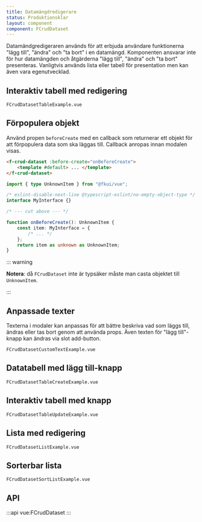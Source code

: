 ```yaml
---
title: Datamängdredigerare
status: Produktionsklar
layout: component
component: FCrudDataset
---
```


Datamändgredigeraren används för att erbjuda användare funktionerna "lägg till", "ändra" och "ta bort" i en datamängd.
Komponenten ansvarar inte för hur datamängden och åtgärderna "lägg till", "ändra" och "ta bort" presenteras.
Vanligtvis används lista eller tabell för presentation men kan även vara egenutvecklad.

## Interaktiv tabell med redigering

```import
FCrudDatasetTableExample.vue
```

## Förpopulera objekt

Använd propen `beforeCreate` med en callback som returnerar ett objekt för att förpopulera data som ska läggas till.
Callback anropas innan modalen visas.

```html static
<f-crud-dataset :before-create="onBeforeCreate">
    <template #default> ... </template>
</f-crud-dataset>
```

```ts
import { type UnknownItem } from "@fkui/vue";

/* eslint-disable-next-line @typescript-eslint/no-empty-object-type */
interface MyInterface {}

/* --- cut above --- */

function onBeforeCreate(): UnknownItem {
    const item: MyInterface = {
        /* ... */
    };
    return item as unknown as UnknownItem;
}
```

::: warning

**Notera**: då `FCrudDataset` inte är typsäker måste man casta objektet till `UnknownItem`.

:::

## Anpassade texter

Texterna i modaler kan anpassas för att bättre beskriva vad som läggs till, ändras eller tas bort genom att använda props. Även texten för "lägg till"-knapp kan ändras via slot add-button.

```import
FCrudDatasetCustomTextExample.vue
```

## Datatabell med lägg till-knapp

```import
FCrudDatasetTableCreateExample.vue
```

## Interaktiv tabell med knapp

```import
FCrudDatasetTableUpdateExample.vue
```

## Lista med redigering

```import
FCrudDatasetListExample.vue
```

## Sorterbar lista

```import
FCrudDatasetSortListExample.vue
```

## API

:::api
vue:FCrudDataset
:::
